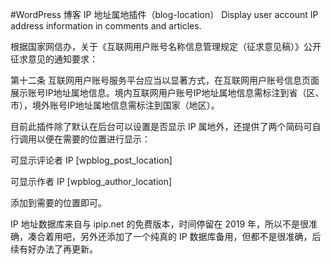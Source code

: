 #WordPress 博客 IP 地址属地插件（blog-location）
Display user account IP address information in comments and articles.


根据国家网信办，关于《互联网用户账号名称信息管理规定（征求意见稿）》公开征求意见的通知要求：

第十二条 互联网用户账号服务平台应当以显著方式，在互联网用户账号信息页面展示账号IP地址属地信息。境内互联网用户账号IP地址属地信息需标注到省（区、市），境外账号IP地址属地信息需标注到国家（地区）。

目前此插件除了默认在后台可以设置是否显示 IP 属地外，还提供了两个简码可自行调用以便在需要的位置进行显示：

可显示评论者 IP
[wpblog_post_location] 

可显示作者 IP
[wpblog_author_location]

添加到需要的位置即可。

IP 地址数据库来自与 ipip.net 的免费版本，时间停留在 2019 年，所以不是很准确，凑合着用吧，另外还添加了一个纯真的 IP 数据库备用，但都不是很准确，后续有好办法了再更新。
